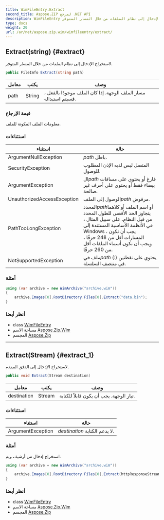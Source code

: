 ```yaml
---
title: WimFileEntry.Extract
second_title: Aspose.ZIP لمرجع .NET API
description: WimFileEntry طريقة. لاستخراج الإدخال إلى نظام الملفات من خلال المسار المتوفر.
type: docs
weight: 20
url: /ar/net/aspose.zip.wim/wimfileentry/extract/
---
```

## Extract(string) {#extract}

لاستخراج الإدخال إلى نظام الملفات من خلال المسار المتوفر.

```csharp
public FileInfo Extract(string path)
```

| معامل | يكتب | وصف |
| --- | --- | --- |
| path | String | مسار الملف الوجهة. إذا كان الملف موجودًا بالفعل ، فسيتم استبداله. |

### قيمة الإرجاع

معلومات الملف المكونة للملف.

### استثناءات

| استثناء | حالة |
| --- | --- |
| ArgumentNullException | *path* باطل. |
| SecurityException | المتصل ليس لديه الإذن المطلوب للوصول. |
| ArgumentException | ال*path* فارغ أو يحتوي على مسافات بيضاء فقط أو يحتوي على أحرف غير صالحة. |
| UnauthorizedAccessException | الوصول إلى الملف*path* مرفوض. |
| PathTooLongException | المحدد*path*أو اسم الملف أو كلاهما يتجاوز الحد الأقصى للطول المحدد من قبل النظام. على سبيل المثال ، في الأنظمة الأساسية المستندة إلى Windows ، يجب أن تكون المسارات أقل من 248 حرفًا ، ويجب أن تكون أسماء الملفات أقل من 260 حرفًا. |
| NotSupportedException | ملف في*path* يحتوي على نقطتين (:) في منتصف السلسلة. |

### أمثلة

```csharp
using (var archive = new WimArchive("archive.wim"))
{
    archive.Images[0].RootDirectory.Files[0].Extract("data.bin");
}
```

### أنظر أيضا

* class [WimFileEntry](../)
* مساحة الاسم [Aspose.Zip.Wim](../../wimfileentry/)
* المجسم [Aspose.Zip](../../../)

---

## Extract(Stream) {#extract_1}

لاستخراج الإدخال إلى الدفق المقدم.

```csharp
public void Extract(Stream destination)
```

| معامل | يكتب | وصف |
| --- | --- | --- |
| destination | Stream | تيار الوجهة. يجب أن يكون قابلاً للكتابة. |

### استثناءات

| استثناء | حالة |
| --- | --- |
| ArgumentException | *destination* لا يدعم الكتابة. |

### أمثلة

استخراج إدخال من أرشيف ويم.

```csharp
using (var archive = new WimArchive("archive.wim"))
{
    archive.Images[0].RootDirectory.Files[0].Extract(httpResponseStream);
}
```

### أنظر أيضا

* class [WimFileEntry](../)
* مساحة الاسم [Aspose.Zip.Wim](../../wimfileentry/)
* المجسم [Aspose.Zip](../../../)


